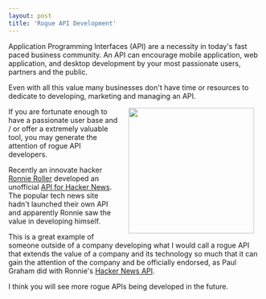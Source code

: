 ```yaml
---
layout: post
title: 'Rogue API Development'
---
```

Application Programming Interfaces (API) are a necessity in today's fast paced business community. An API can encourage mobile application, web application, and desktop development by your most passionate users, partners and the public.<p></p>
Even with all this value many businesses don't have time or resources to dedicate to developing, marketing and managing an API.<img class="alignnone" style="padding: 15px;" title="Hacker News API" src="http://blog.programmableweb.com/wp-content/rroller.jpg" alt="" width="250" align="right" /><p></p>
If you are fortunate enough to have a passionate user base and / or offer a extremely valuable tool, you may generate the attention of rogue API developers.<p></p>
Recently an innovate hacker <a href="http://ronnieroller.com/" target="_blank">Ronnie Roller</a> developed an unofficial <a href="http://api.ihackernews.com/" target="_blank">API for Hacker News</a>. The popular tech news site hadn't launched their own API and apparently Ronnie saw the value in developing himself.<p></p>
This is a great example of someone outside of a company developing what I would call a rogue API that extends the value of a company and its technology so much that it can gain the attention of the company and be officially endorsed, as Paul Graham did with Ronnie's <a href="http://api.ihackernews.com/" target="_blank">Hacker News API</a>.<p></p>
I think you will see more rogue APIs being developed in the future.
